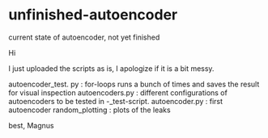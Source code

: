 # unfinished-autoencoder
current state of autoencoder, not yet finished

Hi

I just uploaded the scripts as is, I apologize if it is a bit messy. 

autoencoder_test. py : for-loops runs a bunch of times and saves the result for visual inspection
autoencoders.py : different configurations of autoencoders to be tested in -_test-script.
autoencoder.py :  first autoencoder
random_plotting : plots of the leaks


best, Magnus
